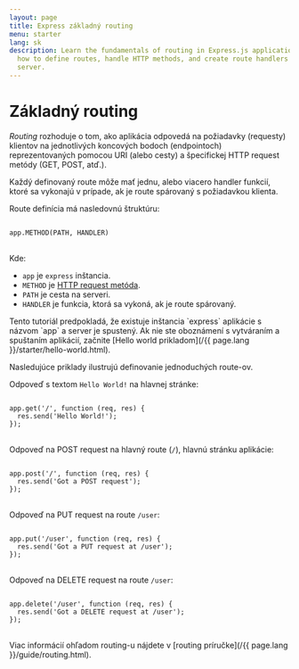 ```yaml
---
layout: page
title: Express základný routing
menu: starter
lang: sk
description: Learn the fundamentals of routing in Express.js applications, including
  how to define routes, handle HTTP methods, and create route handlers for your web
  server.
---
```


# Základný routing

_Routing_ rozhoduje o tom, ako aplikácia odpovedá na požiadavky (requesty) klientov na jednotlivých koncových bodoch (endpointoch) reprezentovaných pomocou URI (alebo cesty) a špecifickej HTTP request metódy (GET, POST, atď.).

Každý definovaný route môže mať jednu, alebo viacero handler funkcií, ktoré sa vykonajú v prípade, ak je route spárovaný s požiadavkou klienta.

Route definícia má nasledovnú štruktúru:
<pre>
<code class="language-javascript" translate="no">
app.METHOD(PATH, HANDLER)
</code>
</pre>

Kde:

- `app` je `express` inštancia.
- `METHOD` je [HTTP request metóda](http://en.wikipedia.org/wiki/Hypertext_Transfer_Protocol).
- `PATH` je cesta na serveri.
- `HANDLER` je funkcia, ktorá sa vykoná, ak je route spárovaný.

<div class="doc-box doc-notice" markdown="1">
Tento tutoriál predpokladá, že existuje inštancia `express` aplikácie s názvom `app` a server je spustený. Ak nie ste oboznámení s vytváraním a spuštaním aplikácií, začnite [Hello world prikladom](/{{ page.lang }}/starter/hello-world.html).
</div>

Nasledujúce priklady ilustrujú definovanie jednoduchých route-ov.

Odpoveď s textom `Hello World!` na hlavnej stránke:

<pre>
<code class="language-javascript" translate="no">
app.get('/', function (req, res) {
  res.send('Hello World!');
});
</code>
</pre>

Odpoveď na POST request na hlavný route (`/`), hlavnú stránku aplikácie:

<pre>
<code class="language-javascript" translate="no">
app.post('/', function (req, res) {
  res.send('Got a POST request');
});
</code>
</pre>

Odpoveď na PUT request na route `/user`:

<pre>
<code class="language-javascript" translate="no">
app.put('/user', function (req, res) {
  res.send('Got a PUT request at /user');
});
</code>
</pre>

Odpoveď na DELETE request na route `/user`:

<pre>
<code class="language-javascript" translate="no">
app.delete('/user', function (req, res) {
  res.send('Got a DELETE request at /user');
});
</code>
</pre>

Viac informácií ohľadom routing-u nájdete v [routing príručke](/{{ page.lang }}/guide/routing.html).
